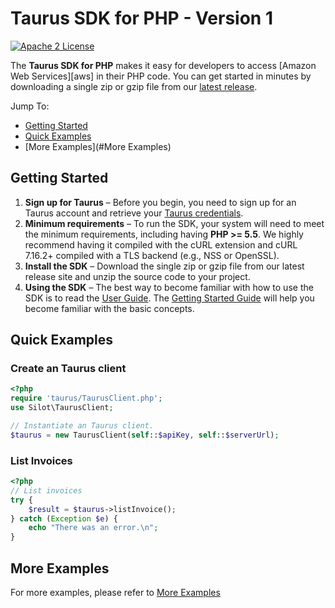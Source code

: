 # Taurus SDK for PHP - Version 1

[![Apache 2 License](https://img.shields.io/packagist/l/aws/aws-sdk-php.svg?style=flat)](http://aws.amazon.com/apache-2-0/)

The **Taurus SDK for PHP** makes it easy for developers to access [Amazon Web Services][aws] in their PHP code. You can
get started in minutes by downloading a single zip or gzip file from our [latest release][latest-release].

Jump To:

* [Getting Started](#Getting-Started)
* [Quick Examples](#Quick-Examples)
* [More Examples](#More Examples)

## Getting Started

1. **Sign up for Taurus** – Before you begin, you need to sign up for an Taurus account and retrieve
   your [Taurus credentials][docs-signup].
1. **Minimum requirements** – To run the SDK, your system will need to meet the minimum requirements, including
   having **PHP >= 5.5**. We highly recommend having it compiled with the cURL extension and cURL 7.16.2+ compiled with
   a TLS backend (e.g., NSS or OpenSSL).
1. **Install the SDK** – Download the single zip or gzip file from our latest release site and unzip the source code to
   your project.
1. **Using the SDK** – The best way to become familiar with how to use the SDK is to read the [User Guide][docs-guide].
   The
   [Getting Started Guide](#Getting-Started) will help you become familiar with the basic concepts.

## Quick Examples

### Create an Taurus client

```php
<?php
require 'taurus/TaurusClient.php';
use Silot\TaurusClient;

// Instantiate an Taurus client.
$taurus = new TaurusClient(self::$apiKey, self::$serverUrl);
```

### List Invoices

```php
<?php
// List invoices
try {
    $result = $taurus->listInvoice();
} catch (Exception $e) {
    echo "There was an error.\n";
}
```

## More Examples

For more examples, please refer to [More Examples][docs-more-examples]

[latest-release]: https://github.com/silotrd/taurus-sdk-php/releases

[docs-signup]: https://mc.silot.ai/

[docs-guide]: http://k8s-azure.silot.tech:40015/

[docs-quickstart]: https://mc.silot.ai/

[docs-more-examples]: https://github.com/silotrd/taurus-sdk-php/blob/main/src/examples/TaurusExamples.php